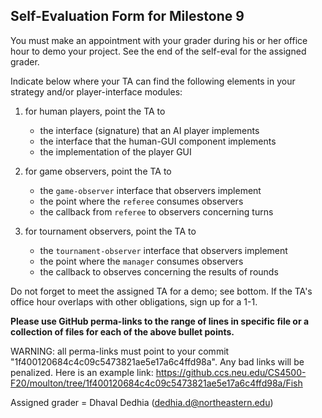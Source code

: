 ## Self-Evaluation Form for Milestone 9

You must make an appointment with your grader during his or her office
hour to demo your project. See the end of the self-eval for the assigned
grader. 

Indicate below where your TA can find the following elements in your strategy 
and/or player-interface modules: 

1. for human players, point the TA to
   - the interface (signature) that an AI player implements
   - the interface that the human-GUI component implements
   - the implementation of the player GUI

2. for game observers, point the TA to
   - the `game-observer` interface that observers implement 
   - the point where the `referee` consumes observers 
   - the callback from `referee` to observers concerning turns

3. for tournament observers, point the TA to
   - the `tournament-observer` interface that observers implement 
   - the point where the `manager` consumes observers 
   - the callback to observes concerning the results of rounds 


Do not forget to meet the assigned TA for a demo; see bottom.  If the
TA's office hour overlaps with other obligations, sign up for a 1-1.


**Please use GitHub perma-links to the range of lines in specific
file or a collection of files for each of the above bullet points.**


  WARNING: all perma-links must point to your commit "1f400120684c4c09c5473821ae5e17a6c4ffd98a".
  Any bad links will be penalized.
  Here is an example link:
    <https://github.ccs.neu.edu/CS4500-F20/moulton/tree/1f400120684c4c09c5473821ae5e17a6c4ffd98a/Fish>

Assigned grader = Dhaval Dedhia (dedhia.d@northeastern.edu)

